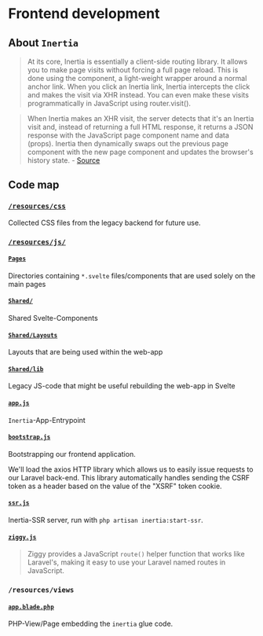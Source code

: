 # Frontend development

## About `Inertia`

> At its core, Inertia is essentially a client-side routing library. It allows
> you to make page visits without forcing a full page reload. This is done using
> the <Link> component, a light-weight wrapper around a normal anchor link. When
> you click an Inertia link, Inertia intercepts the click and makes the visit
> via XHR instead. You can even make these visits programmatically in JavaScript
> using router.visit().

> When Inertia makes an XHR visit, the server detects that it's an Inertia visit
> and, instead of returning a full HTML response, it returns a JSON response
> with the JavaScript page component name and data (props). Inertia then
> dynamically swaps out the previous page component with the new page component
> and updates the browser's history state. -
> [Source](https://inertiajs.com/how-it-works)

## Code map

### [`/resources/css`](/resources/css/)

Collected CSS files from the legacy backend for future use.

### [`/resources/js/`](/resources/js/)

#### [`Pages`](/resources/js/Pages/)

Directories containing `*.svelte` files/components that are used solely on the
main pages

#### [`Shared/`](/resources/js/Shared/)

Shared Svelte-Components

#### [`Shared/Layouts`](/resources/js/Shared/Layouts)

Layouts that are being used within the web-app

#### [`Shared/lib`](/resources/js/Shared/lib)

Legacy JS-code that might be useful rebuilding the web-app in Svelte

#### [`app.js`](/resources/js/app.js)

`Inertia`-App-Entrypoint

#### [`bootstrap.js`](/resources/js/bootstrap.js)

Bootstrapping our frontend application.

We'll load the axios HTTP library which allows us to easily issue requests to
our Laravel back-end. This library automatically handles sending the CSRF token
as a header based on the value of the "XSRF" token cookie.

#### [`ssr.js`](/resources/js/ssr.js)

Inertia-SSR server, run with `php artisan inertia:start-ssr`.

#### [`ziggy.js`](/resources/js/ziggy.js)

> Ziggy provides a JavaScript `route()` helper function that works like
> Laravel's, making it easy to use your Laravel named routes in JavaScript.

### `/resources/views`

#### [`app.blade.php`](/resources/views/app.blade.php)

PHP-View/Page embedding the `inertia` glue code.
